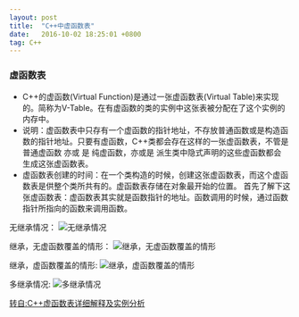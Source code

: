```yaml
---
layout: post
title:  "C++中虚函数表"
date:   2016-10-02 18:25:01 +0800
tag: C++
---
```


### 虚函数表
* C++的虚函数(Virtual Function)是通过一张虚函数表(Virtual Table)来实现的。简称为V-Table。在有虚函数的类的实例中这张表被分配在了这个实例的内存中。
* 说明：虚函数表中只存有一个虚函数的指针地址，不存放普通函数或是构造函数的指针地址。只要有虚函数，C++类都会存在这样的一张虚函数表，不管是普通虚函数  亦或 是 纯虚函数，亦或是 派生类中隐式声明的这些虚函数都会 生成这张虚函数表。
* 虚函数表创建的时间：在一个类构造的时候，创建这张虚函数表，而这个虚函数表是供整个类所共有的。虚函数表存储在对象最开始的位置。
首先了解下这张虚函数表：虚函数表其实就是函数指针的地址。函数调用的时候，通过函数指针所指向的函数来调用函数。

无继承情况：
![无继承情况](http://img.my.csdn.net/uploads/201210/17/1350454384_3279.PNG)

继承，无虚函数覆盖的情形：
![继承，无虚函数覆盖的情形](http://p.blog.csdn.net/images/p_blog_csdn_net/haoel/15190/o_vtable2.JPG)

继承，虚函数覆盖的情形:
![继承，虚函数覆盖的情形](http://img.my.csdn.net/uploads/201210/17/1350454700_3568.PNG)

多继承情况:
![多继承情况](http://img.my.csdn.net/uploads/201210/17/1350454903_2853.PNG)

[转自:C++虚函数表详细解释及实例分析](http://blog.csdn.net/sunshinewave/article/details/51079204)
